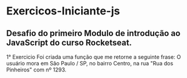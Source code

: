 # Exercicos-Iniciante-js
##   Desafio do primeiro Modulo de introdução ao JavaScript do curso Rocketseat.

1° Exercicio
Foi criada uma função que me retorne a seguinte frase: O usuário mora em São Paulo / SP, no bairro Centro, na rua "Rua dos Pinheiros" com
nº 1293.
